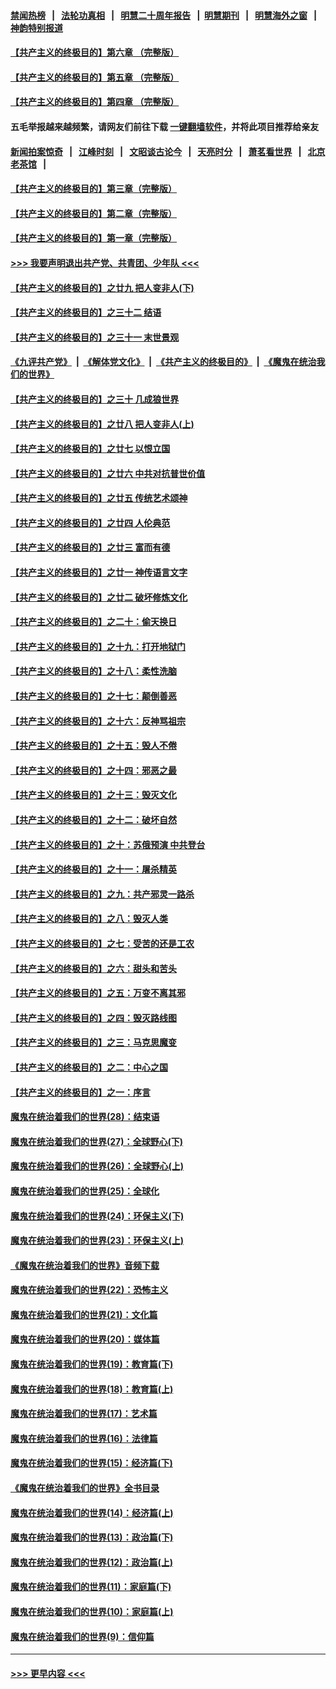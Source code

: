 #### [禁闻热榜](热点新闻.md?=0)  &nbsp;&nbsp;|&nbsp;&nbsp; [法轮功真相](https://github.com/gfw-breaker/truth/blob/master/README.md?=0) &nbsp;&nbsp;|&nbsp;&nbsp; [明慧二十周年报告](https://github.com/gfw-breaker/mh-reports/blob/master/README.md?=0) &nbsp;&nbsp;|&nbsp;&nbsp;[明慧期刊](https://github.com/gfw-breaker/mh-qikan) &nbsp;&nbsp;|&nbsp;&nbsp; [明慧海外之窗](https://github.com/gfw-breaker/mh-news/blob/master/README.md?=0) &nbsp;&nbsp;|&nbsp;&nbsp; [神韵特别报道](https://github.com/gfw-breaker/mh-news/blob/master/shenyun.md?=0)
#### [【共产主义的终极目的】第六章 （完整版）](../pages/nsc422/n11428913.md?t=03051432) 
#### [【共产主义的终极目的】第五章 （完整版）](../pages/nsc422/n11428912.md?t=03051432) 
#### [【共产主义的终极目的】第四章 （完整版）](../pages/nsc422/n11428907.md?t=03051432) 
#### 五毛举报越来越频繁，请网友们前往下载 [一键翻墙软件](https://github.com/gfw-breaker/ssr-accounts)，并将此项目推荐给亲友
#### [新闻拍案惊奇](https://github.com/gfw-breaker/banned-news/blob/master/pages/link4.md) &nbsp;&nbsp;|&nbsp;&nbsp; [江峰时刻](https://github.com/gfw-breaker/banned-news/blob/master/pages/link4.md) &nbsp;&nbsp;|&nbsp;&nbsp; [文昭谈古论今](https://github.com/gfw-breaker/banned-news/blob/master/pages/link4.md) &nbsp;&nbsp;|&nbsp;&nbsp; [天亮时分](https://github.com/gfw-breaker/banned-news/blob/master/pages/link4.md) &nbsp;&nbsp;|&nbsp;&nbsp; [萧茗看世界](https://github.com/gfw-breaker/banned-news/blob/master/pages/link4.md) &nbsp;&nbsp;|&nbsp;&nbsp; [北京老茶馆](https://github.com/gfw-breaker/banned-news/blob/master/pages/link4.md) &nbsp;&nbsp;|&nbsp;&nbsp; 
#### [【共产主义的终极目的】第三章（完整版）](../pages/nsc422/n11428848.md?t=03051432) 
#### [【共产主义的终极目的】第二章（完整版）](../pages/nsc422/n11428831.md?t=03051432) 
#### [【共产主义的终极目的】第一章（完整版）](../pages/nsc422/n11417651.md?t=03051432) 
#### [>>> 我要声明退出共产党、共青团、少年队 <<<](https://github.com/begood0513/goodnews/blob/master/quit/letter.md) 
#### [【共产主义的终极目的】之廿九 把人变非人(下)](../pages/nsc422/n11344140.md?t=03051432) 
#### [【共产主义的终极目的】之三十二 结语](../pages/nsc422/n11360535.md?t=03051432) 
#### [【共产主义的终极目的】之三十一 末世景观](../pages/nsc422/n11351129.md?t=03051432) 
#### [《九评共产党》](https://github.com/begood0513/9ping.md/blob/master/README.md) &nbsp;|&nbsp; [《解体党文化》](../../../../jtdwh.md/blob/master/README.md)  &nbsp;|&nbsp; [《共产主义的终极目的》](../../../../gczydzjmd.md/blob/master/README.md) &nbsp;|&nbsp; [《魔鬼在统治我们的世界》](../../../../mgztzwmdsj.md/blob/master/README.md) 
#### [【共产主义的终极目的】之三十 几成狼世界](../pages/nsc422/n11348280.md?t=03051432) 
#### [【共产主义的终极目的】之廿八 把人变非人(上)](../pages/nsc422/n11340492.md?t=03051432) 
#### [【共产主义的终极目的】之廿七 以恨立国](../pages/nsc422/n11336944.md?t=03051432) 
#### [【共产主义的终极目的】之廿六 中共对抗普世价值](../pages/nsc422/n11324785.md?t=03051432) 
#### [【共产主义的终极目的】之廿五 传统艺术颂神](../pages/nsc422/n11296396.md?t=03051432) 
#### [【共产主义的终极目的】之廿四 人伦典范](../pages/nsc422/n11296397.md?t=03051432) 
#### [【共产主义的终极目的】之廿三 富而有德](../pages/nsc422/n11283598.md?t=03051432) 
#### [【共产主义的终极目的】之廿一 神传语言文字](../pages/nsc422/n11263265.md?t=03051432) 
#### [【共产主义的终极目的】之廿二 破坏修炼文化](../pages/nsc422/n11245728.md?t=03051432) 
#### [【共产主义的终极目的】之二十：偷天换日](../pages/nsc422/n11238846.md?t=03051432) 
#### [【共产主义的终极目的】之十九：打开地狱门](../pages/nsc422/n11206376.md?t=03051432) 
#### [【共产主义的终极目的】之十八：柔性洗脑](../pages/nsc422/n11199994.md?t=03051432) 
#### [【共产主义的终极目的】之十七：颠倒善恶](../pages/nsc422/n11179782.md?t=03051432) 
#### [【共产主义的终极目的】之十六：反神骂祖宗](../pages/nsc422/n11166798.md?t=03051432) 
#### [【共产主义的终极目的】之十五：毁人不倦](../pages/nsc422/n11166792.md?t=03051432) 
#### [【共产主义的终极目的】之十四：邪恶之最](../pages/nsc422/n11150249.md?t=03051432) 
#### [【共产主义的终极目的】之十三：毁灭文化](../pages/nsc422/n11135227.md?t=03051432) 
#### [【共产主义的终极目的】之十二：破坏自然](../pages/nsc422/n11135214.md?t=03051432) 
#### [【共产主义的终极目的】之十：苏俄预演 中共登台](../pages/nsc422/n11118424.md?t=03051432) 
#### [【共产主义的终极目的】之十一：屠杀精英](../pages/nsc422/n11118442.md?t=03051432) 
#### [【共产主义的终极目的】之九：共产邪灵一路杀](../pages/nsc422/n11114139.md?t=03051432) 
#### [【共产主义的终极目的】之八：毁灭人类](../pages/nsc422/n11108503.md?t=03051432) 
#### [【共产主义的终极目的】之七：受苦的还是工农](../pages/nsc422/n11101809.md?t=03051432) 
#### [【共产主义的终极目的】之六：甜头和苦头](../pages/nsc422/n11096971.md?t=03051432) 
#### [【共产主义的终极目的】之五：万变不离其邪](../pages/nsc422/n11091285.md?t=03051432) 
#### [【共产主义的终极目的】之四：毁灭路线图](../pages/nsc422/n11086284.md?t=03051432) 
#### [【共产主义的终极目的】之三：马克思魔变](../pages/nsc422/n11061941.md?t=03051432) 
#### [【共产主义的终极目的】之二：中心之国](../pages/nsc422/n11047728.md?t=03051432) 
#### [【共产主义的终极目的】之一：序言](../pages/nsc422/n11086077.md?t=03051432) 
#### [魔鬼在统治着我们的世界(28)：结束语](../pages/nsc422/n10936246.md?t=03051432) 
#### [魔鬼在统治着我们的世界(27)：全球野心(下)](../pages/nsc422/n10928319.md?t=03051432) 
#### [魔鬼在统治着我们的世界(26)：全球野心(上)](../pages/nsc422/n10900318.md?t=03051432) 
#### [魔鬼在统治着我们的世界(25)：全球化](../pages/nsc422/n10788205.md?t=03051432) 
#### [魔鬼在统治着我们的世界(24)：环保主义(下)](../pages/nsc422/n10695307.md?t=03051432) 
#### [魔鬼在统治着我们的世界(23)：环保主义(上)](../pages/nsc422/n10688613.md?t=03051432) 
#### [《魔鬼在统治着我们的世界》音频下载](../pages/nsc422/n10635553.md?t=03051432) 
#### [魔鬼在统治着我们的世界(22)：恐怖主义](../pages/nsc422/n10614727.md?t=03051432) 
#### [魔鬼在统治着我们的世界(21)：文化篇](../pages/nsc422/n10597706.md?t=03051432) 
#### [魔鬼在统治着我们的世界(20)：媒体篇](../pages/nsc422/n10586579.md?t=03051432) 
#### [魔鬼在统治着我们的世界(19)：教育篇(下)](../pages/nsc422/n10564808.md?t=03051432) 
#### [魔鬼在统治着我们的世界(18)：教育篇(上)](../pages/nsc422/n10526970.md?t=03051432) 
#### [魔鬼在统治着我们的世界(17)：艺术篇](../pages/nsc422/n10499093.md?t=03051432) 
#### [魔鬼在统治着我们的世界(16)：法律篇](../pages/nsc422/n10485969.md?t=03051432) 
#### [魔鬼在统治着我们的世界(15)：经济篇(下)](../pages/nsc422/n10469975.md?t=03051432) 
#### [《魔鬼在统治着我们的世界》全书目录](../pages/nsc422/n10464261.md?t=03051432) 
#### [魔鬼在统治着我们的世界(14)：经济篇(上)](../pages/nsc422/n10457370.md?t=03051432) 
#### [魔鬼在统治着我们的世界(13)：政治篇(下)](../pages/nsc422/n10448270.md?t=03051432) 
#### [魔鬼在统治着我们的世界(12)：政治篇(上)](../pages/nsc422/n10444576.md?t=03051432) 
#### [魔鬼在统治着我们的世界(11)：家庭篇(下)](../pages/nsc422/n10440961.md?t=03051432) 
#### [魔鬼在统治着我们的世界(10)：家庭篇(上)](../pages/nsc422/n10435448.md?t=03051432) 
#### [魔鬼在统治着我们的世界(9)：信仰篇](../pages/nsc422/n10432159.md?t=03051432) 

----
#### [ >>> 更早内容 <<< ](../indexes/nsc422-earlier.md)
